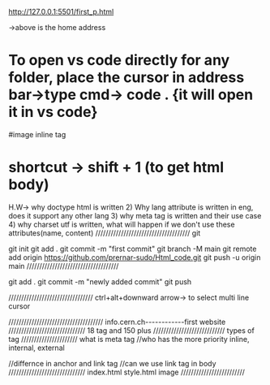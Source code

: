 http://127.0.0.1:5501/first_p.html

->above is the home address

# To open vs code directly for any folder, place the cursor in address bar->type cmd-> code . {it will open it in vs code}

#image inline tag

# shortcut -> shift + 1 (to get html body)

H.W-> why doctype html is written
2) Why lang attribute is written in eng, does it support any other lang
3) why meta tag is written and their use case
4)  why charset utf is written, what will happen if we don't use these attributes(name, content) 
/////////////////////////////////////
git 

git init
git add .
git commit -m "first commit"
git branch -M main
git remote add origin https://github.com/prernar-sudo/Html_code.git
git push -u origin main
////////////////////////////////////

git add .
git commit -m "newly added commit"
git push

/////////////////////////////////
ctrl+alt+downward arrow-> to select multi line cursor

/////////////////////////////////////
info.cern.ch------------first website
//////////////////////////////
18 tag and 150 plus
////////////////////////////
types of tag
//////////////////////
what is meta tag
//who has the more priority inline, internal, external

//differnce in anchor and link tag
//can we use link tag in body
//////////////////////////////
index.html
style.html
image
/////////////////////////




